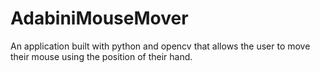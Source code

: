 # AdabiniMouseMover
An application built with python and opencv that allows the user to move their mouse using the position of their hand.
